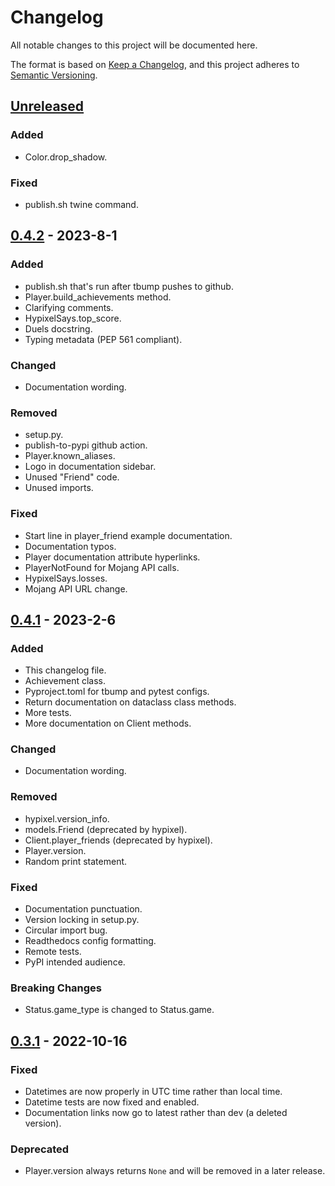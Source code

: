 # Changelog

All notable changes to this project will be documented here.

The format is based on [Keep a Changelog](https://keepachangelog.com/en/1.0.0/),
and this project adheres to [Semantic Versioning](https://semver.org/spec/v2.0.0.html).

## [Unreleased]

### Added

- Color.drop_shadow.

### Fixed

- publish.sh twine command.

## [0.4.2] - 2023-8-1

### Added

- publish.sh that's run after tbump pushes to github.
- Player.build_achievements method.
- Clarifying comments.
- HypixelSays.top_score.
- Duels docstring.
- Typing metadata (PEP 561 compliant).

### Changed

- Documentation wording.

### Removed

- setup.py.
- publish-to-pypi github action.
- Player.known_aliases.
- Logo in documentation sidebar.
- Unused "Friend" code.
- Unused imports.

### Fixed

- Start line in player_friend example documentation.
- Documentation typos.
- Player documentation attribute hyperlinks.
- PlayerNotFound for Mojang API calls.
- HypixelSays.losses.
- Mojang API URL change.

## [0.4.1] - 2023-2-6

### Added

- This changelog file.
- Achievement class.
- Pyproject.toml for tbump and pytest configs.
- Return documentation on dataclass class methods.
- More tests.
- More documentation on Client methods.

### Changed

- Documentation wording.

### Removed

- hypixel.version_info.
- models.Friend (deprecated by hypixel).
- Client.player_friends (deprecated by hypixel).
- Player.version.
- Random print statement.

### Fixed

- Documentation punctuation.
- Version locking in setup.py.
- Circular import bug.
- Readthedocs config formatting.
- Remote tests.
- PyPI intended audience.

### Breaking Changes

- Status.game_type is changed to Status.game.

## [0.3.1] - 2022-10-16

### Fixed

- Datetimes are now properly in UTC time rather than local time.
- Datetime tests are now fixed and enabled.
- Documentation links now go to latest rather than dev (a deleted version).

### Deprecated

- Player.version always returns ``None`` and will be removed in a later release.

[Unreleased]: https://github.com/duhby/hypixel.py/compare/v0.4.2...master
[0.4.2]: https://github.com/duhby/hypixel.py/releases/tag/v0.4.2
[0.4.1]: https://github.com/duhby/hypixel.py/releases/tag/v0.4.1
[0.3.1]: https://github.com/duhby/hypixel.py/releases/tag/v0.3.1
